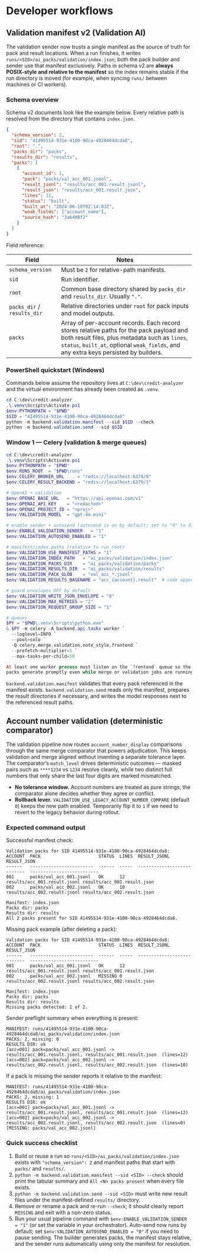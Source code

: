 # Developer workflows

## Validation manifest v2 (Validation AI)

The validation sender now trusts a single manifest as the source of truth for
pack and result locations. When a run finishes, it writes
`runs/<SID>/ai_packs/validation/index.json`; both the pack builder and sender
use that manifest exclusively. Paths in schema v2 are **always POSIX-style and
relative to the manifest** so the index remains stable if the run directory is
moved (for example, when syncing `runs/` between machines or CI workers).

### Schema overview

Schema v2 documents look like the example below. Every relative path is resolved
from the directory that contains `index.json`.

```json
{
  "schema_version": 2,
  "sid": "41495514-931e-4100-90ca-4928464dcda8",
  "root": ".",
  "packs_dir": "packs",
  "results_dir": "results",
  "packs": [
    {
      "account_id": 1,
      "pack": "packs/val_acc_001.jsonl",
      "result_jsonl": "results/acc_001.result.jsonl",
      "result_json": "results/acc_001.result.json",
      "lines": 12,
      "status": "built",
      "built_at": "2024-06-18T02:14:03Z",
      "weak_fields": ["account_name"],
      "source_hash": "3a6408f2"
    }
  ]
}
```

Field reference:

| Field | Notes |
| --- | --- |
| `schema_version` | Must be `2` for relative-path manifests. |
| `sid` | Run identifier. |
| `root` | Common base directory shared by `packs_dir` and `results_dir`. Usually `"."`. |
| `packs_dir` / `results_dir` | Relative directories under `root` for pack inputs and model outputs. |
| `packs` | Array of per-account records. Each record stores relative paths for the pack payload and both result files, plus metadata such as `lines`, `status`, `built_at`, optional `weak_fields`, and any extra keys persisted by builders. |

### PowerShell quickstart (Windows)

Commands below assume the repository lives at `C:\dev\credit-analyzer` and the
virtual environment has already been created as `.venv`.

```powershell
cd C:\dev\credit-analyzer
.\.venv\Scripts\Activate.ps1
$env:PYTHONPATH = "$PWD"
$SID = "41495514-931e-4100-90ca-4928464dcda8"
python -m backend.validation.manifest --sid $SID --check
python -m backend.validation.send --sid $SID
```

### Window 1 — Celery (validation & merge queues)

```powershell
cd C:\dev\credit-analyzer
.\.venv\Scripts\Activate.ps1
$env:PYTHONPATH = "$PWD"
$env:RUNS_ROOT  = "$PWD\runs"
$env:CELERY_BROKER_URL     = "redis://localhost:6379/0"
$env:CELERY_RESULT_BACKEND = "redis://localhost:6379/1"

# OpenAI + validation
$env:OPENAI_BASE_URL   = "https://api.openai.com/v1"
$env:OPENAI_API_KEY    = "<redacted>"
$env:OPENAI_PROJECT_ID = "<proj>"
$env:VALIDATION_MODEL  = "gpt-4o-mini"

# enable sender + autosend (autosend is on by default; set to "0" to disable)
$env:ENABLE_VALIDATION_SENDER   = "1"
$env:VALIDATION_AUTOSEND_ENABLED = "1"

# manifest/index paths (relative to run root)
$env:VALIDATION_USE_MANIFEST_PATHS = "1"
$env:VALIDATION_INDEX_PATH   = "ai_packs/validation/index.json"
$env:VALIDATION_PACKS_DIR    = "ai_packs/validation/packs"
$env:VALIDATION_RESULTS_DIR  = "ai_packs/validation/results"
$env:VALIDATION_PACK_GLOB    = "val_acc_*.jsonl"
$env:VALIDATION_RESULTS_BASENAME = "acc_{account}.result"  # code appends .jsonl

# guard envelopes OFF by default
$env:VALIDATION_WRITE_JSON_ENVELOPE = "0"
$env:VALIDATION_MAX_RETRIES = "2"
$env:VALIDATION_REQUEST_GROUP_SIZE = "1"

# queues
$PY = "$PWD\.venv\Scripts\python.exe"
& $PY -m celery -A backend.api.tasks worker `
  --loglevel=INFO `
  --pool=solo `
  -Q celery,merge,validation,note_style,frontend `
  --prefetch-multiplier=1 `
  --max-tasks-per-child=50

At least one worker process must listen on the `frontend` queue so the review
packs generate promptly even while merge or validation jobs are running.
```

`backend.validation.manifest` validates that every pack referenced in the
manifest exists. `backend.validation.send` reads only the manifest, prepares the
result directories if necessary, and writes the model responses next to the
referenced result paths.

## Account number validation (deterministic comparator)

The validation pipeline now routes `account_number_display` comparisons through
the same merge comparator that powers adjudication. This keeps validation and
merge aligned without inventing a separate tolerance layer. The comparator’s
`match_level` drives deterministic outcomes — masked pairs such as
`****1234` vs `1234` resolve cleanly, while two distinct full numbers that only
share the last four digits are marked mismatched.

- **No tolerance window.** Account numbers are treated as pure strings; the
  comparator alone decides whether they agree or conflict.
- **Rollback lever.** `VALIDATION_USE_LEGACY_ACCOUNT_NUMBER_COMPARE` (default
  `0`) keeps the new path enabled. Temporarily flip it to `1` if we need to
  revert to the legacy behavior during rollout.

### Expected command output

Successful manifest check:

```
Validation packs for SID 41495514-931e-4100-90ca-4928464dcda8:
ACCOUNT  PACK                      STATUS  LINES  RESULT_JSONL                 RESULT_JSON
------   ------------------------  ------  -----  ---------------------------  --------------------------
001      packs/val_acc_001.jsonl   OK      12     results/acc_001.result.jsonl results/acc_001.result.json
002      packs/val_acc_002.jsonl   OK      10     results/acc_002.result.jsonl results/acc_002.result.json

Manifest: index.json
Packs dir: packs
Results dir: results
All 2 packs present for SID 41495514-931e-4100-90ca-4928464dcda8.
```

Missing pack example (after deleting a pack):

```
Validation packs for SID 41495514-931e-4100-90ca-4928464dcda8:
ACCOUNT  PACK                      STATUS  LINES  RESULT_JSONL                 RESULT_JSON
------   ------------------------  ------  -----  ---------------------------  --------------------------
001      packs/val_acc_001.jsonl   OK      12     results/acc_001.result.jsonl results/acc_001.result.json
002      packs/val_acc_002.jsonl   MISSING 0      results/acc_002.result.jsonl results/acc_002.result.json

Manifest: index.json
Packs dir: packs
Results dir: results
Missing packs detected: 1 of 2.
```

Sender preflight summary when everything is present:

```
MANIFEST: runs/41495514-931e-4100-90ca-4928464dcda8/ai_packs/validation/index.json
PACKS: 2, missing: 0
RESULTS DIR: ok
[acc=001] pack=packs/val_acc_001.jsonl -> results/acc_001.result.jsonl, results/acc_001.result.json  (lines=12)
[acc=002] pack=packs/val_acc_002.jsonl -> results/acc_002.result.jsonl, results/acc_002.result.json  (lines=10)
```

If a pack is missing the sender reports it relative to the manifest:

```
MANIFEST: runs/41495514-931e-4100-90ca-4928464dcda8/ai_packs/validation/index.json
PACKS: 2, missing: 1
RESULTS DIR: ok
[acc=001] pack=packs/val_acc_001.jsonl -> results/acc_001.result.jsonl, results/acc_001.result.json  (lines=12)
[acc=002] pack=packs/val_acc_002.jsonl -> results/acc_002.result.jsonl, results/acc_002.result.json  (lines=0)  [MISSING: packs/val_acc_002.jsonl]
```

### Quick success checklist

1. Build or reuse a run so `runs/<SID>/ai_packs/validation/index.json` exists with `"schema_version": 2` and manifest paths that start with `packs/` and `results/`.
2. `python -m backend.validation.manifest --sid <SID> --check` should print the tabular summary and `All <N> packs present` when every file exists.
3. `python -m backend.validation.send --sid <SID>` must write new result files under the manifest-defined `results/` directory.
4. Remove or rename a pack and re-run `--check`; it should clearly report `MISSING` and exit with a non-zero status.
5. Run your usual pipeline command with `$env:ENABLE_VALIDATION_SENDER = "1"` (or set the variable in your orchestrator). Auto-send now runs by default; set `$env:VALIDATION_AUTOSEND_ENABLED = "0"` if you need to pause sending. The builder generates packs, the manifest stays relative, and the sender runs automatically using only the manifest for resolution.

